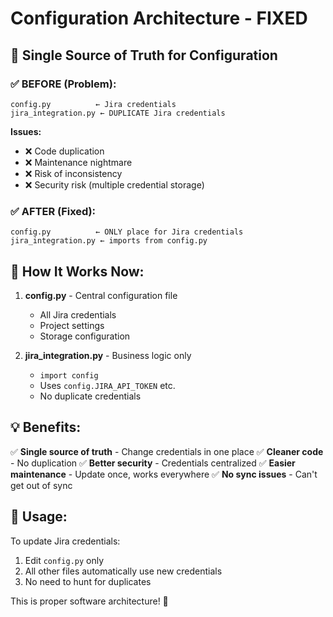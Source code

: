 # Configuration Architecture - FIXED

## 📁 **Single Source of Truth for Configuration**

### ✅ **BEFORE (Problem):**
```
config.py          ← Jira credentials
jira_integration.py ← DUPLICATE Jira credentials
```
**Issues:**
- ❌ Code duplication
- ❌ Maintenance nightmare
- ❌ Risk of inconsistency
- ❌ Security risk (multiple credential storage)

### ✅ **AFTER (Fixed):**
```
config.py          ← ONLY place for Jira credentials
jira_integration.py ← imports from config.py
```

## 🔧 **How It Works Now:**

1. **config.py** - Central configuration file
   - All Jira credentials
   - Project settings
   - Storage configuration

2. **jira_integration.py** - Business logic only
   - `import config`
   - Uses `config.JIRA_API_TOKEN` etc.
   - No duplicate credentials

## 💡 **Benefits:**

✅ **Single source of truth** - Change credentials in one place
✅ **Cleaner code** - No duplication
✅ **Better security** - Credentials centralized
✅ **Easier maintenance** - Update once, works everywhere
✅ **No sync issues** - Can't get out of sync

## 🎯 **Usage:**

To update Jira credentials:
1. Edit `config.py` only
2. All other files automatically use new credentials
3. No need to hunt for duplicates

This is proper software architecture! 🚀
